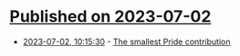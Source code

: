 # [Published on 2023-07-02](index.md)

* [2023-07-02, 10:15:30](https://lobste.rs/s/bntuxk/smallest_pride_contribution) - [The smallest Pride contribution](https://blog.sesse.net/blog/tech/2023-07-01-15-47_the_smallest_pride_contribution.html)
